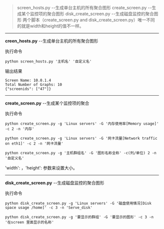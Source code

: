 > screen_hosts.py --生成单台主机的所有聚合图形
create_screen.py --生成某个监控项的聚合图形
disk_create_screen.py --生成磁盘监控的聚合图形
两个脚本（create_screen.py and disk_create_screen.py）唯一不同的就是width和height的值不一样。

---
**creen_hosts.py** --生成单台主机的所有聚合图形

执行命令

`python screen_hosts.py '主机名' '自定义名'`

输出结果

```
Screen Name: 10.0.1.4
Total Number of Graphs: 10
{"screenids": ["47"]}
```

---
**create_screen.py** --生成某个监控项的聚合

执行命令

`python create_screen.py -g 'Linux servers' -G '内存使用率[Memory usage]' -c 2 -n '内存'`

`python create_screen.py -g 'Linux servers' -G '网卡流量[Network traffic on eth1]' -c 2 -n '网卡流量'`

`python create_screen.py -g '主机群组名' -G '图形名称全称' -c(列/单位) 2 -n '自定义名'`

'width': ，'height': 参数来设置大小。

---
**disk_create_screen.py** --生成磁盘监控的聚合图形

执行命令

`python disk_create_screen.py -g 'Linux servers' -G '磁盘使用情况[Disk space usage /home]' -c 3 -n 'Serve_disk'`

`python disk_create_screen.py -g '要显示的群组' -G '要显示的图形' -c 3 -n '在screen 里面显示的名称'`

